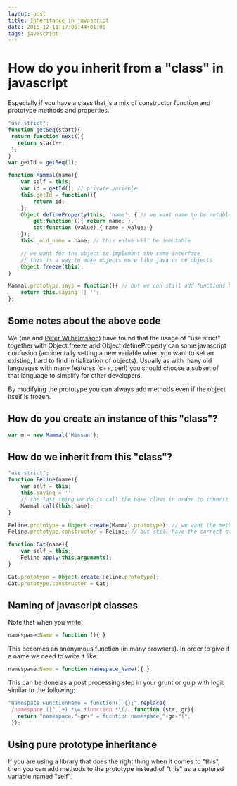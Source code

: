 ```yaml
---
layout: post
title: Inheritance in javascript
date: 2015-12-11T17:06:44+01:00
tags: javascript
---
```


# How do you inherit from a "class" in javascript

Especially if you have a class that is a mix of constructor function and prototype methods and properties.

```javascript
"use strict";
function getSeq(start){
 return function next(){
   return start++;
 };
}
var getId = getSeq(1);

function Mammal(name){  
    var self = this;
    var id = getId(); // private variable 
    this.getId = function(){
        return id;
    };
    Object.defineProperty(this, 'name', { // we want name to be mutable
        get:function (){ return name; },
        set:function (value) { name = value; }
    });
    this._old_name = name; // this value will be immutable

    // we want for the object to implement the same interface
    // this is a way to make objects more like java or c# objects
    Object.freeze(this);
}

Mammal.prototype.says = function(){ // but we can still add functions by adding to the prototype
    return this.saying || '';
};
```

## Some notes about the above code

We (me and [Peter Wilhelmsson](https://github.com/2hdddg/)) have found that the usage of "use strict" together with Object.freeze and Object.defineProperty can some javascript confusion (accidentally setting a new variable when you want to set an existing, hard to find initialization of objects). Usually as with many old languages with many features (c++, perl) you should choose a subset of that language to simplify for other developers.

By modifying the prototype you can always add methods even if the object itself is frozen.

## How do you create an instance of this "class"?

```javascript
var m = new Mammal('Missan');
```

## How do we inherit from this "class"?

```javascript
"use strict";
function Feline(name){
    var self = this;
    this.saying = ''
    // the last thing we do is call the base class in order to inherit and freeze this class
    Mammal.call(this,name);
}

Feline.prototype = Object.create(Mammal.prototype); // we want the methods and properties added through prototype
Feline.prototype.constructor = Feline; // but still have the correct constructor

function Cat(name){
    var self = this;
    Feline.apply(this,arguments);
}

Cat.prototype = Object.create(Feline.prototype);
Cat.prototype.constructor = Cat;
```

## Naming of javascript classes

Note that when you write: 

```javascript
namespace.Name = function (){ } 
```

This becomes an anonymous function (in many browsers). In order to give it a name we need to write it like:

```javascript
namespace.Name = function namespace_Name(){ } 
```

This can be done as a post processing step in your grunt or gulp with logic similar to the following:

```javascript
"namespace.FunctionName = function() {};".replace(
 /namespace.([^ ]+) *\= *function *\(/, function (str, gr){
   return "namespace."+gr+" = fucntion namespace_"+gr+"(";
 });
```

## Using pure prototype inheritance

If you are using a library that does the right thing when it comes to "this", then you can add methods to the prototype instead of "this" as a captured variable named "self".
